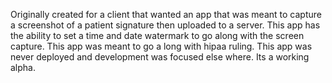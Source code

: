 Originally created for a client that wanted an app that was meant to capture a screenshot of a patient signature then uploaded to a server. This app has the ability to set a time and date watermark to go along with the screen capture. This app was meant to go a long with hipaa ruling. This app was never deployed and development was focused else where. Its a working alpha.    